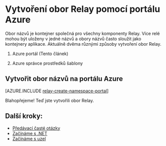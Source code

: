 <properties
    pageTitle="Vytvoření obor Relay pomocí portálu Azure | Microsoft Azure"
    description="Abyste mohli začít pracovat s Azure Relay, budete potřebovat obor. Tady je postup, jak vytvořit pomocí portálu Azure."
    services="service-bus"
    documentationCenter=".net"
    authors="jtaubensee"
    manager="timlt"
    editor=""/>

<tags
    ms.service="service-bus"
    ms.devlang="tbd"
    ms.topic="get-started-article"
    ms.tgt_pltfrm="multiple"
    ms.workload="na"
    ms.date="10/28/2016"
    ms.author="jotaub"/>

# <a name="create-a-relay-namespace-using-the-azure-portal"></a>Vytvoření obor Relay pomocí portálu Azure

Obor názvů je kontejner společná pro všechny komponenty Relay. Více relé mohou být uloženy v jedné názvů a obory názvů často sloužit jako kontejnery aplikace. Aktuálně dvěma různými způsoby vytvoření obor Relay.

1.  Azure portál (Tento článek)

2.  Azure správce prostředků šablony

## <a name="create-a-namespace-in-the-azure-portal"></a>Vytvořit obor názvů na portálu Azure

[AZURE.INCLUDE [relay-create-namespace-portal](../../includes/relay-create-namespace-portal.md)]

Blahopřejeme! Teď jste vytvořili obor Relay.

## <a name="next-steps"></a>Další kroky:

- [Předávací časté otázky](relay-faq.md)
- [Začínáme s .NET](relay-hybrid-connections-dotnet-get-started.md)
- [Začínáme s uzel](relay-hybrid-connections-node-get-started.md)